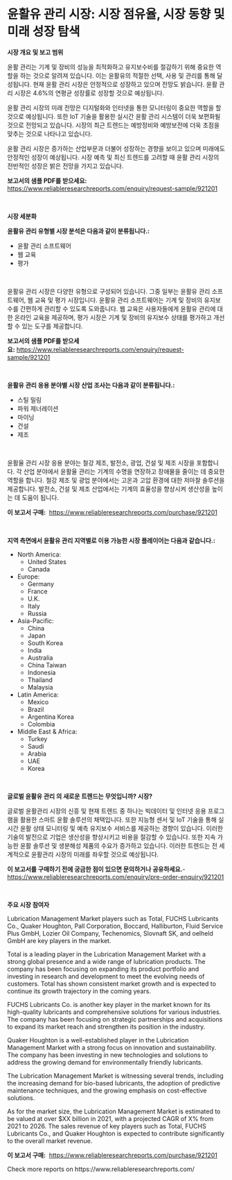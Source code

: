 <p><h1>윤활유 관리 시장: 시장 점유율, 시장 동향 및 미래 성장 탐색</h1></p><p><strong>시장 개요 및 보고 범위</strong></p>
<p><p>윤활 관리는 기계 및 장비의 성능을 최적화하고 유지보수비를 절감하기 위해 중요한 역할을 하는 것으로 알려져 있습니다. 이는 윤활유의 적절한 선택, 사용 및 관리를 통해 달성됩니다. 현재 윤활 관리 시장은 안정적으로 성장하고 있으며 전망도 밝습니다. 윤활 관리 시장은 4.6%의 연평균 성장률로 성장할 것으로 예상됩니다.</p><p>윤활 관리 시장의 미래 전망은 디지털화와 인터넷을 통한 모니터링이 중요한 역할을 할 것으로 예상됩니다. 또한 IoT 기술을 활용한 실시간 윤활 관리 시스템이 더욱 보편화될 것으로 전망되고 있습니다. 시장의 최근 트렌드는 예방정비와 예방보전에 더욱 초점을 맞추는 것으로 나타나고 있습니다.</p><p>윤활 관리 시장은 증가하는 산업부문과 더불어 성장하는 경향을 보이고 있으며 미래에도 안정적인 성장이 예상됩니다. 시장 예측 및 최신 트렌드를 고려할 때 윤활 관리 시장의 전반적인 성장은 밝은 전망을 가지고 있습니다.</p></p>
<p><strong>보고서의 샘플 PDF를 받으세요:</strong> <a href="https://www.reliableresearchreports.com/enquiry/request-sample/921201">https://www.reliableresearchreports.com/enquiry/request-sample/921201</a></p>
<p>&nbsp;</p>
<p><strong>시장 세분화</strong></p>
<p><strong>윤활유 관리 유형별 시장 분석은 다음과 같이 분류됩니다.:</strong></p>
<p><ul><li>윤활 관리 소프트웨어</li><li>웹 교육</li><li>평가</li></ul></p>
<p>&nbsp;</p>
<p><p>윤활유 관리 시장은 다양한 유형으로 구성되어 있습니다. 그중 일부는 윤활유 관리 소프트웨어, 웹 교육 및 평가 시장입니다. 윤활유 관리 소프트웨어는 기계 및 장비의 유지보수를 간편하게 관리할 수 있도록 도와줍니다. 웹 교육은 사용자들에게 윤활유 관리에 대한 온라인 교육을 제공하며, 평가 시장은 기계 및 장비의 유지보수 상태를 평가하고 개선할 수 있는 도구를 제공합니다.</p></p>
<p><strong>보고서의 샘플 PDF를 받으세요:</strong>&nbsp;<a href="https://www.reliableresearchreports.com/enquiry/request-sample/921201">https://www.reliableresearchreports.com/enquiry/request-sample/921201</a></p>
<p>&nbsp;</p>
<p><strong> 윤활유 관리 응용 분야별 시장 산업 조사는 다음과 같이 분류됩니다.:</strong></p>
<p><ul><li>스틸 밀링</li><li>파워 제너레이션</li><li>마이닝</li><li>건설</li><li>제조</li></ul></p>
<p>&nbsp;</p>
<p><p>윤활율 관리 시장 응용 분야는 철강 제조, 발전소, 광업, 건설 및 제조 시장을 포함합니다. 각 산업 분야에서 윤활율 관리는 기계의 수명을 연장하고 장애물을 줄이는 데 중요한 역할을 합니다. 철강 제조 및 광업 분야에서는 고온과 고압 환경에 대한 저마찰 솔루션을 제공합니다. 발전소, 건설 및 제조 산업에서는 기계의 효율성을 향상시켜 생산성을 높이는 데 도움이 됩니다.</p></p>
<p><strong>이 보고서 구매:</strong>&nbsp; <a href="https://www.reliableresearchreports.com/purchase/921201">https://www.reliableresearchreports.com/purchase/921201</a></p>
<p>&nbsp;</p>
<p><strong>지역 측면에서 윤활유 관리 지역별로 이용 가능한 시장 플레이어는 다음과 같습니다.:</strong></p>
<p><ul>
    <li>
        North America:
        <ul>
            <li>United States</li>
            <li>Canada</li>
        </ul>
    </li>
    <li>
        Europe:
        <ul>
            <li>Germany</li>
            <li>France</li>
            <li>U.K.</li>
            <li>Italy</li>
            <li>Russia</li>
        </ul>
    </li>
    <li>
        Asia-Pacific:
        <ul>
            <li>China</li>
            <li>Japan</li>
            <li>South Korea</li>
            <li>India</li>
            <li>Australia</li>
            <li>China Taiwan</li>
            <li>Indonesia</li>
            <li>Thailand</li>
            <li>Malaysia</li>
        </ul>
    </li>
    <li>
        Latin America:
        <ul>
            <li>Mexico</li>
            <li>Brazil</li>
            <li>Argentina Korea</li>
            <li>Colombia</li>
        </ul>
    </li>
    <li>
        Middle East & Africa:
        <ul>
            <li>Turkey</li>
            <li>Saudi</li>
            <li>Arabia</li>
            <li>UAE</li>
            <li>Korea</li>
        </ul>
    </li>
    </ul></p>
<p>&nbsp;</p>
<p><strong>글로벌 윤활유 관리 의 새로운 트렌드는 무엇입니까? 시장?</strong></p>
<p><p>글로벌 윤활관리 시장의 신흥 및 현재 트렌드 중 하나는 빅데이터 및 인터넷 응용 프로그램을 활용한 스마트 윤활 솔루션의 채택입니다. 또한 지능형 센서 및 IoT 기술을 통해 실시간 윤활 상태 모니터링 및 예측 유지보수 서비스를 제공하는 경향이 있습니다. 이러한 기술의 발전으로 기업은 생산성을 향상시키고 비용을 절감할 수 있습니다. 또한 지속 가능한 윤활 솔루션 및 생분해성 제품의 수요가 증가하고 있습니다. 이러한 트렌드는 전 세계적으로 윤활관리 시장의 미래를 좌우할 것으로 예상됩니다.</p></p>
<p><strong>이 보고서를 구매하기 전에 궁금한 점이 있으면 문의하거나 공유하세요.</strong>- <a href="https://www.reliableresearchreports.com/enquiry/pre-order-enquiry/921201">https://www.reliableresearchreports.com/enquiry/pre-order-enquiry/921201</a></p>
<p>&nbsp;</p>
<p><strong>주요 시장 참여자</strong></p>
<p><p>Lubrication Management Market players such as Total, FUCHS Lubricants Co., Quaker Houghton, Pall Corporation, Boccard, Halliburton, Fluid Service Plus GmbH, Lozier Oil Company, Techenomics, Slovnaft SK, and oelheld GmbH are key players in the market.</p><p>Total is a leading player in the Lubrication Management Market with a strong global presence and a wide range of lubrication products. The company has been focusing on expanding its product portfolio and investing in research and development to meet the evolving needs of customers. Total has shown consistent market growth and is expected to continue its growth trajectory in the coming years.</p><p>FUCHS Lubricants Co. is another key player in the market known for its high-quality lubricants and comprehensive solutions for various industries. The company has been focusing on strategic partnerships and acquisitions to expand its market reach and strengthen its position in the industry.</p><p>Quaker Houghton is a well-established player in the Lubrication Management Market with a strong focus on innovation and sustainability. The company has been investing in new technologies and solutions to address the growing demand for environmentally friendly lubricants.</p><p>The Lubrication Management Market is witnessing several trends, including the increasing demand for bio-based lubricants, the adoption of predictive maintenance techniques, and the growing emphasis on cost-effective solutions.</p><p>As for the market size, the Lubrication Management Market is estimated to be valued at over $XX billion in 2021, with a projected CAGR of X% from 2021 to 2026. The sales revenue of key players such as Total, FUCHS Lubricants Co., and Quaker Houghton is expected to contribute significantly to the overall market revenue.</p></p>
<p><strong>이 보고서 구매:</strong>&nbsp;&nbsp;<a href="https://www.reliableresearchreports.com/purchase/921201">https://www.reliableresearchreports.com/purchase/921201</a></p>
<p>Check more reports on https://www.reliableresearchreports.com/</p>
